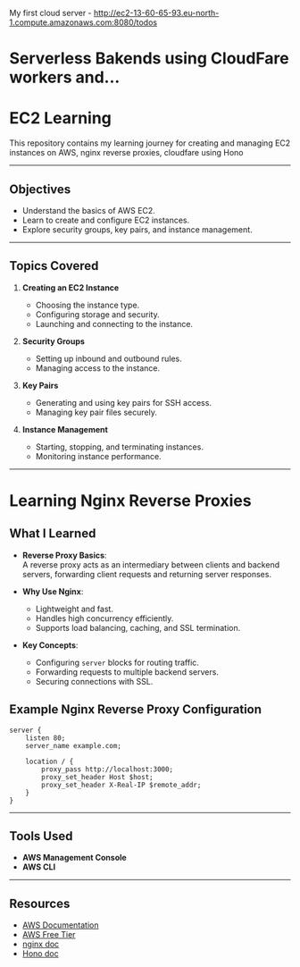 My first cloud server - 
http://ec2-13-60-65-93.eu-north-1.compute.amazonaws.com:8080/todos



# Serverless Bakends using CloudFare workers and...

# EC2 Learning 

This repository contains my learning journey for creating and managing EC2 instances on AWS, nginx reverse proxies, cloudfare using Hono

---

## Objectives
- Understand the basics of AWS EC2.
- Learn to create and configure EC2 instances.
- Explore security groups, key pairs, and instance management.

---

## Topics Covered
1. **Creating an EC2 Instance**  
   - Choosing the instance type.  
   - Configuring storage and security.  
   - Launching and connecting to the instance.

2. **Security Groups**  
   - Setting up inbound and outbound rules.  
   - Managing access to the instance.

3. **Key Pairs**  
   - Generating and using key pairs for SSH access.  
   - Managing key pair files securely.

4. **Instance Management**  
   - Starting, stopping, and terminating instances.  
   - Monitoring instance performance.

---

# Learning Nginx Reverse Proxies

## What I Learned

- **Reverse Proxy Basics**:  
  A reverse proxy acts as an intermediary between clients and backend servers, forwarding client requests and returning server responses.

- **Why Use Nginx**:  
  - Lightweight and fast.
  - Handles high concurrency efficiently.
  - Supports load balancing, caching, and SSL termination.

- **Key Concepts**:  
  - Configuring `server` blocks for routing traffic.
  - Forwarding requests to multiple backend servers.
  - Securing connections with SSL.

## Example Nginx Reverse Proxy Configuration

```nginx
server {
    listen 80;
    server_name example.com;

    location / {
        proxy_pass http://localhost:3000;
        proxy_set_header Host $host;
        proxy_set_header X-Real-IP $remote_addr;
    }
}

```
--- 

## Tools Used
- **AWS Management Console**
- **AWS CLI**

---

## Resources
- [AWS Documentation](https://docs.aws.amazon.com/)
- [AWS Free Tier](https://aws.amazon.com/free/)
- [nginx doc](https://nginx.org/en/docs/)
- [Hono doc](https://hono.dev/docs/)
